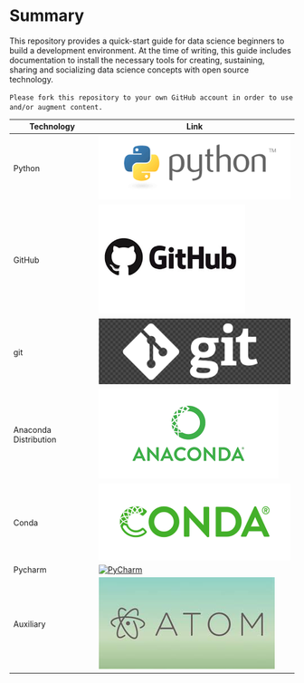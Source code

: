 # Summary

This repository provides a quick-start guide for data science beginners to build a development environment. At the time of writing, this guide includes documentation to install the necessary tools for creating, sustaining, sharing and socializing data science concepts with open source technology.


`Please fork this repository to your own GitHub account in order to use and/or augment content.`


Technology | Link
--- | ---
Python | [![Python](https://github.com/GarrettEichhorn/development_environment/blob/master/00%20-%20tech-ecosystem/Images/python.png)](https://github.com/GarrettEichhorn/development_environment/blob/master/00%20-%20tech-ecosystem/01%20-%20Python_Installation.md)
GitHub | [![GitHub](https://github.com/GarrettEichhorn/development_environment/blob/master/00%20-%20tech-ecosystem/Images/GitHub.png)](https://github.com/GarrettEichhorn/development_environment/blob/master/00%20-%20tech-ecosystem/02%20-%20GitHub_Installation.md)
git | [![git](https://github.com/GarrettEichhorn/development_environment/blob/master/00%20-%20tech-ecosystem/Images/git.png)](https://github.com/GarrettEichhorn/development_environment/blob/master/00%20-%20tech-ecosystem/03%20-%20git_Installation.md)
Anaconda Distribution | [![Anaconda](https://github.com/GarrettEichhorn/development_environment/blob/master/00%20-%20tech-ecosystem/Images/Anaconda.png)](https://github.com/GarrettEichhorn/development_environment/blob/master/00%20-%20tech-ecosystem/04%20-%20Anaconda_Installation.md)
Conda | [![Conda](https://github.com/GarrettEichhorn/development_environment/blob/master/00%20-%20tech-ecosystem/Images/conda.png)](https://github.com/GarrettEichhorn/development_environment/blob/master/00%20-%20tech-ecosystem/05%20-%20Conda_Installation.md)
Pycharm | [![PyCharm](https://github.com/GarrettEichhorn/development_environment/tree/master/00%20-%20tech-ecosystem/Images/pycharm.png)](https://github.com/GarrettEichhorn/development_environment/blob/master/00%20-%20tech-ecosystem/06%20-%20PyCharm_Installation.md)
Auxiliary | [![Auxiliary](https://github.com/GarrettEichhorn/development_environment/blob/master/00%20-%20tech-ecosystem/Images/atom.jpg)](https://github.com/GarrettEichhorn/development_environment/blob/master/00%20-%20tech-ecosystem/07%20-%20Auxiliary_Installations.md)
